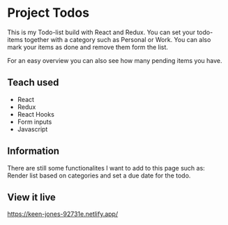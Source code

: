 # Project Todos

This is my Todo-list build with React and Redux. You can set your todo-items together with a category such as Personal or Work. You can also mark your items as done and remove them form the list. 

For an easy overview you can also see how many pending items you have. 

## Teach used

- React
- Redux
- React Hooks
- Form inputs
- Javascript

## Information

There are still some functionalites I want to add to this page such as: Render list based on categories and set a due date for the todo.

## View it live

https://keen-jones-92731e.netlify.app/